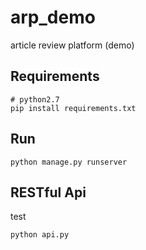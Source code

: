# arp_demo

article review platform (demo)

## Requirements

```
# python2.7
pip install requirements.txt
```

## Run

```
python manage.py runserver
```
 
## RESTful Api

test
```
python api.py
```

